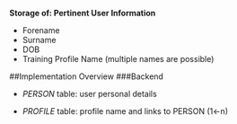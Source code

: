 **Storage of: Pertinent User Information**
- Forename
- Surname
- DOB
- Training Profile Name (multiple names are possible)

##Implementation Overview
###Backend

- *PERSON* table: 
    user personal details

- *PROFILE* table: 
    profile name and links to PERSON (1<-n)
